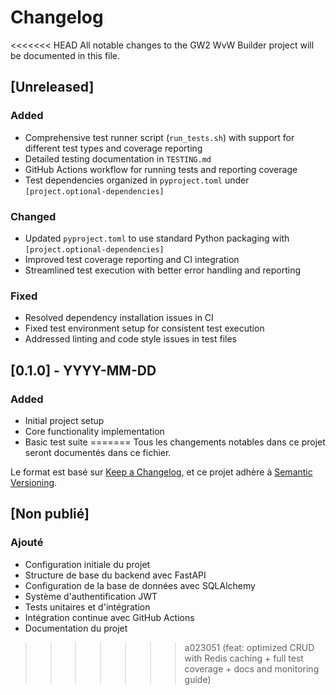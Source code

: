# Changelog

<<<<<<< HEAD
All notable changes to the GW2 WvW Builder project will be documented in this file.

## [Unreleased]

### Added
- Comprehensive test runner script (`run_tests.sh`) with support for different test types and coverage reporting
- Detailed testing documentation in `TESTING.md`
- GitHub Actions workflow for running tests and reporting coverage
- Test dependencies organized in `pyproject.toml` under `[project.optional-dependencies]`

### Changed
- Updated `pyproject.toml` to use standard Python packaging with `[project.optional-dependencies]`
- Improved test coverage reporting and CI integration
- Streamlined test execution with better error handling and reporting

### Fixed
- Resolved dependency installation issues in CI
- Fixed test environment setup for consistent test execution
- Addressed linting and code style issues in test files

## [0.1.0] - YYYY-MM-DD

### Added
- Initial project setup
- Core functionality implementation
- Basic test suite
=======
Tous les changements notables dans ce projet seront documentés dans ce fichier.

Le format est basé sur [Keep a Changelog](https://keepachangelog.com/fr/1.0.0/),
et ce projet adhère à [Semantic Versioning](https://semver.org/spec/v2.0.0.html).

## [Non publié]

### Ajouté
- Configuration initiale du projet
- Structure de base du backend avec FastAPI
- Configuration de la base de données avec SQLAlchemy
- Système d'authentification JWT
- Tests unitaires et d'intégration
- Intégration continue avec GitHub Actions
- Documentation du projet
>>>>>>> a023051 (feat: optimized CRUD with Redis caching + full test coverage + docs and monitoring guide)
